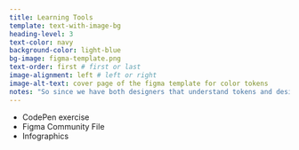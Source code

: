 ```yaml
---
title: Learning Tools
template: text-with-image-bg
heading-level: 3
text-color: navy
background-color: light-blue
bg-image: figma-template.png
text-order: first # first or last
image-alignment: left # left or right
image-alt-text: cover page of the figma template for color tokens
notes: "So since we have both designers that understand tokens and designers that are just learning, we included examples and exercises within the guide to help all designers further their understanding. In the guide you'll find learning tools like a codepen exercise, a figma file that can be duplicated and used for your projects and infographics to help visualize the information."
---
```

- CodePen exercise
- Figma Community File
- Infographics